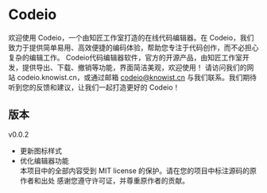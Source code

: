 # Codeio
欢迎使用 Codeio，一个由知匠工作室打造的在线代码编辑器。在 Codeio，我们致力于提供简单易用、高效便捷的编码体验，帮助您专注于代码创作，而不必担心复杂的编辑工作。
Codeio代码编辑器软件，官方的开源产品，由知匠工作室开发，提供导出、下载、撤销等功能，界面简洁美观，欢迎使用！
请访问我们的网站 codeio.knowist.cn，或通过邮箱 codeio@knowist.cn 与我们联系。我们期待听到您的反馈和建议，让我们一起打造更好的 Codeio！
## 版本
v0.0.2
- 更新图标样式
- 优化编辑器功能  
本项目中的全部内容受到 MIT license 的保护。请在您的项目中标注源码的原作者和出处
感谢您遵守许可证，并尊重原作者的贡献。

